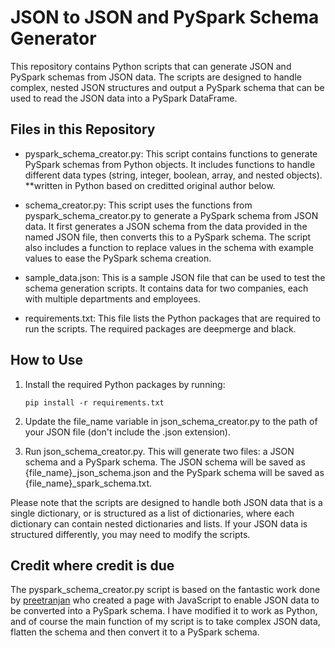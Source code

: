 # JSON to JSON and PySpark Schema Generator
This repository contains Python scripts that can generate JSON and PySpark schemas from JSON data. The scripts are designed to handle complex, nested JSON structures and output a PySpark schema that can be used to read the JSON data into a PySpark DataFrame.

## Files in this Repository
- pyspark_schema_creator.py: This script contains functions to generate PySpark schemas from Python objects. It includes functions to handle different data types (string, integer, boolean, array, and nested objects). **written in Python based on creditted original author below.

- schema_creator.py: This script uses the functions from pyspark_schema_creator.py to generate a PySpark schema from JSON data. It first generates a JSON schema from the data provided in the named JSON file, then converts this to a PySpark schema. The script also includes a function to replace values in the schema with example values to ease the PySpark schema creation.

- sample_data.json: This is a sample JSON file that can be used to test the schema generation scripts. It contains data for two companies, each with multiple departments and employees.

- requirements.txt: This file lists the Python packages that are required to run the scripts. The required packages are deepmerge and black.

## How to Use
1. Install the required Python packages by running:
   ```
   pip install -r requirements.txt
   ```

2. Update the file_name variable in json_schema_creator.py to the path of your JSON file (don't include the .json extension).

3. Run json_schema_creator.py. This will generate two files: a JSON schema and a PySpark schema. The JSON schema will be saved as {file_name}_json_schema.json and the PySpark schema will be saved as {file_name}_spark_schema.txt.

Please note that the scripts are designed to handle both JSON data that is a single dictionary, or is structured as a list of dictionaries, where each dictionary can contain nested dictionaries and lists. If your JSON data is structured differently, you may need to modify the scripts.

## Credit where credit is due
The pyspark_schema_creator.py script is based on the fantastic work done by [preetranjan](https://preetranjan.github.io/pyspark-schema-generator/) who created a page with JavaScript to enable JSON data to be converted into a PySpark schema. I have modified it to work as Python, and of course the main function of my script is to take complex JSON data, flatten the schema and then convert it to a PySpark schema.
